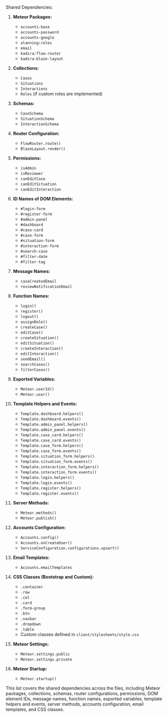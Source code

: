 Shared Dependencies:

1. **Meteor Packages:**
   - `accounts-base`
   - `accounts-password`
   - `accounts-google`
   - `alanning:roles`
   - `email`
   - `kadira:flow-router`
   - `kadira:blaze-layout`

2. **Collections:**
   - `Cases`
   - `Situations`
   - `Interactions`
   - `Roles` (if custom roles are implemented)

3. **Schemas:**
   - `CaseSchema`
   - `SituationSchema`
   - `InteractionSchema`

4. **Router Configuration:**
   - `FlowRouter.route()`
   - `BlazeLayout.render()`

5. **Permissions:**
   - `isAdmin`
   - `isReviewer`
   - `canEditCase`
   - `canEditSituation`
   - `canEditInteraction`

6. **ID Names of DOM Elements:**
   - `#login-form`
   - `#register-form`
   - `#admin-panel`
   - `#dashboard`
   - `#case-card`
   - `#case-form`
   - `#situation-form`
   - `#interaction-form`
   - `#search-case`
   - `#filter-date`
   - `#filter-tag`

7. **Message Names:**
   - `caseCreatedEmail`
   - `reviewNotificationEmail`

8. **Function Names:**
   - `login()`
   - `register()`
   - `logout()`
   - `assignRole()`
   - `createCase()`
   - `editCase()`
   - `createSituation()`
   - `editSituation()`
   - `createInteraction()`
   - `editInteraction()`
   - `sendEmail()`
   - `searchCases()`
   - `filterCases()`

9. **Exported Variables:**
   - `Meteor.userId()`
   - `Meteor.user()`

10. **Template Helpers and Events:**
    - `Template.dashboard.helpers()`
    - `Template.dashboard.events()`
    - `Template.admin_panel.helpers()`
    - `Template.admin_panel.events()`
    - `Template.case_card.helpers()`
    - `Template.case_card.events()`
    - `Template.case_form.helpers()`
    - `Template.case_form.events()`
    - `Template.situation_form.helpers()`
    - `Template.situation_form.events()`
    - `Template.interaction_form.helpers()`
    - `Template.interaction_form.events()`
    - `Template.login.helpers()`
    - `Template.login.events()`
    - `Template.register.helpers()`
    - `Template.register.events()`

11. **Server Methods:**
    - `Meteor.methods()`
    - `Meteor.publish()`

12. **Accounts Configuration:**
    - `Accounts.config()`
    - `Accounts.onCreateUser()`
    - `ServiceConfiguration.configurations.upsert()`

13. **Email Templates:**
    - `Accounts.emailTemplates`

14. **CSS Classes (Bootstrap and Custom):**
    - `.container`
    - `.row`
    - `.col`
    - `.card`
    - `.form-group`
    - `.btn`
    - `.navbar`
    - `.dropdown`
    - `.table`
    - Custom classes defined in `client/stylesheets/style.css`

15. **Meteor Settings:**
    - `Meteor.settings.public`
    - `Meteor.settings.private`

16. **Meteor Startup:**
    - `Meteor.startup()`

This list covers the shared dependencies across the files, including Meteor packages, collections, schemas, router configurations, permissions, DOM element IDs, message names, function names, exported variables, template helpers and events, server methods, accounts configuration, email templates, and CSS classes.